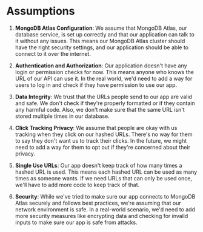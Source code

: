 # Assumptions

1. **MongoDB Atlas Configuration**: We assume that MongoDB Atlas, our database service, is set up correctly and that our application can talk to it without any issues. This means our MongoDB Atlas cluster should have the right security settings, and our application should be able to connect to it over the internet.

2. **Authentication and Authorization**: Our application doesn't have any login or permission checks for now. This means anyone who knows the URL of our API can use it. In the real world, we'd need to add a way for users to log in and check if they have permission to use our app.

3. **Data Integrity**: We trust that the URLs people send to our app are valid and safe. We don't check if they're properly formatted or if they contain any harmful code. Also, we don't make sure that the same URL isn't stored multiple times in our database.

4. **Click Tracking Privacy**: We assume that people are okay with us tracking when they click on our hashed URLs. There's no way for them to say they don't want us to track their clicks. In the future, we might need to add a way for them to opt out if they're concerned about their privacy.

5. **Single Use URLs**: Our app doesn't keep track of how many times a hashed URL is used. This means each hashed URL can be used as many times as someone wants. If we need URLs that can only be used once, we'll have to add more code to keep track of that.

6. **Security**: While we've tried to make sure our app connects to MongoDB Atlas securely and follows best practices, we're assuming that our network environment is safe. In a real-world scenario, we'd need to add more security measures like encrypting data and checking for invalid inputs to make sure our app is safe from attacks.

